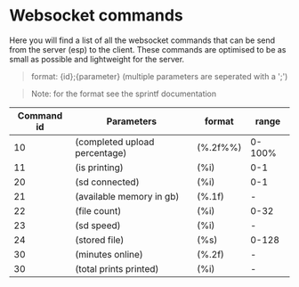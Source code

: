 # Websocket commands

Here you will find a list of all the websocket commands that can be send from the server (esp) to the client. These commands are optimised to be as small as possible and lightweight for the server.

 > format: {id};{parameter} (multiple parameters are seperated with a ';')

 > Note: for the format see the sprintf documentation

| Command id | Parameters |  format | range  |
|  --------  |   -------  | ------- | ------ |
| 10  |  (completed upload percentage)   | (%.2f%%) | 0-100% |
| 11  | (is printing)    | (%i) | 0-1 |
| 20  | (sd connected) | (%i) | 0-1 |
| 21  | (available memory in gb)    | (%.1f) | - |
| 22  | (file count)    | (%i) | 0-32 |
| 23  | (sd speed)    | (%i) | - |
| 24  | (stored file)    | (%s) | 0-128 |
| 30  | (minutes online)    | (%.2f) | - |
| 30  | (total prints printed)    | (%i) | - |